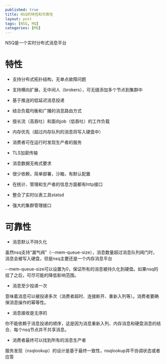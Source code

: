```yaml
---
published: true
title: NSQ的特性和可靠性
layout: post
tags: [NSQ, MQ]
categories: [MQ]
---
```


NSQ是一个实时分布式消息平台

# 特性

- 支持分布式拓扑结构，无单点故障问题

- 支持横向扩展，无中间人（brokers），可无缝添加多个节点到集群中

- 基于推送的低延迟消息投递

- 结合负载均衡和广播的消息路由方式

- 擅长流（高吞吐）和面向job（低吞吐）的工作负载

- 内存优先（超过内存队列的消息将写入硬盘中）

- 消费者可在运行时发现生产者的服务

- TLS加密传输

- 消息数据无格式要求

- 很少依赖，简单部署，沙箱，有默认配置

- 在统计、管理和生产者的信息方面都有http接口

- 整合了实时仪表工具statsd

- 强大的集群管理接口

# 可靠性

- 消息默认不持久化

虽然nsq支持“漏气阀”（--mem-queue-size），消息数量超过消息队列阀门时，消息会被写入硬盘，但是nsq主要还是一个内存消息平台

--mem-queue-size可以设置为0，保证所有的消息被持久化到硬盘。如果nsq的挂了之后，可尽可能的降低影响范围。

- 消息至少投递一次

意味着消息可以被投递多次（消费者超时、连接断开、重新入列等）。消费者要确保消息操作的幂等性。

- 消息接收是无序的

你不能依赖于消息投递的顺序，这是因为消息重新入列、内存消息和硬盘消息的结合、每个nsq节点并不共享消息。

- 消费者最终可以找到所有的消息生产者

服务发现（nsqlookup）的设计是基于最终一致性，nsqlookup并不协调状态或者应答
